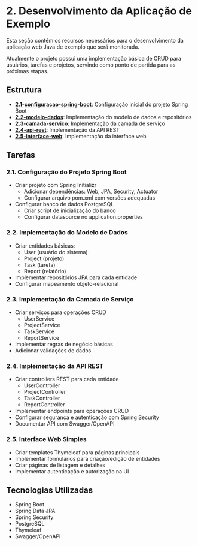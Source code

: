 # 2. Desenvolvimento da Aplicação de Exemplo

Esta seção contém os recursos necessários para o desenvolvimento da aplicação web Java de exemplo que será monitorada.

Atualmente o projeto possui uma implementação básica de CRUD para usuários, tarefas e projetos, servindo como ponto de partida para as próximas etapas.

## Estrutura

- **[2.1-configuracao-spring-boot](./2.1-configuracao-spring-boot)**: Configuração inicial do projeto Spring Boot
- **[2.2-modelo-dados](./2.2-modelo-dados)**: Implementação do modelo de dados e repositórios
- **[2.3-camada-servico](./2.3-camada-servico)**: Implementação da camada de serviço
- **[2.4-api-rest](./2.4-api-rest)**: Implementação da API REST
- **[2.5-interface-web](./2.5-interface-web)**: Implementação da interface web

## Tarefas

### 2.1. Configuração do Projeto Spring Boot
- Criar projeto com Spring Initializr
  - Adicionar dependências: Web, JPA, Security, Actuator
  - Configurar arquivo pom.xml com versões adequadas
- Configurar banco de dados PostgreSQL
  - Criar script de inicialização do banco
  - Configurar datasource no application.properties

### 2.2. Implementação do Modelo de Dados
- Criar entidades básicas:
  - User (usuário do sistema)
  - Project (projeto)
  - Task (tarefa)
  - Report (relatório)
- Implementar repositórios JPA para cada entidade
- Configurar mapeamento objeto-relacional

### 2.3. Implementação da Camada de Serviço
- Criar serviços para operações CRUD
  - UserService
  - ProjectService
  - TaskService
  - ReportService
- Implementar regras de negócio básicas
- Adicionar validações de dados

### 2.4. Implementação da API REST
- Criar controllers REST para cada entidade
  - UserController
  - ProjectController
  - TaskController
  - ReportController
- Implementar endpoints para operações CRUD
- Configurar segurança e autenticação com Spring Security
- Documentar API com Swagger/OpenAPI

### 2.5. Interface Web Simples
- Criar templates Thymeleaf para páginas principais
- Implementar formulários para criação/edição de entidades
- Criar páginas de listagem e detalhes
- Implementar autenticação e autorização na UI

## Tecnologias Utilizadas

- Spring Boot
- Spring Data JPA
- Spring Security
- PostgreSQL
- Thymeleaf
- Swagger/OpenAPI
